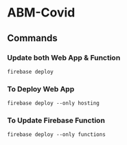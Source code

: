 # ABM-Covid

## Commands
### Update both Web App & Function
`firebase deploy`

### To Deploy Web App
`firebase deploy --only hosting`

### To Update Firebase Function
`firebase deploy --only functions`